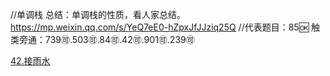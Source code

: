 //单调栈 总结：单调栈的性质，看人家总结。https://mp.weixin.qq.com/s/YeQ7eE0-hZpxJfJJziq25Q
//代表题目：85🆗  触类旁通：739🉑.503🉑.84🉑.42🉑.901🉑.239🉑

[42.接雨水](https://leetcode.cn/problems/trapping-rain-water/)
```java

```


